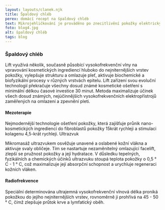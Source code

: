 ```yaml
---
layout: layouts/clanek.njk
title: Špaldový chléb
perex: domácí recept na špaldový chléb
text: Mikrojehličkování je prováděno po znecitlivění pokožky elektrickým mikrojehličkovacím perem, na jehož konci je upevněn jednorázový výměnný nástavec.
foto: blog4.jpg
alt: špaldový chléb
tags: blog
---
```


### Špaldový chléb

Lift využívá několik, současně působící vysokofrekvenční vlny na vpravování kosmetických ingrediencí hluboko do nejniternějších vrstev pokožky, vylepšuje strukturu a omlazuje pleť, aktivuje biochemické a biofyzikální procesy v různých vrstvách epitelu. Lift zařízení svou evoluční technologií překračuje všechny dosud známé kosmetické ošetření s minimální délkou časové investice 30 minut. Metoda maximalizuje účinek všech dosud známých, nejúčinnějších vysokofrekvenčních elektropřístrojů zaměřených na omlazení a zpevnění pleti.

#### Mezoterapie

Nejmodernější technologie ošetření pokožky, která zajišťuje průnik nano-kosmetických ingrediencí do fibroblastů pokožky 15krát rychleji a stimulaci kolagenu 4,5-krát rychleji.
Ultrazvuk

Mikromasáž ultrazvukem osvěžuje unavené a oslabené kožní vlákna a aktivuje svaly obličeje. Tím se nastartuje nezaměnitelný omlazující facelift, zlepší se pružnost pokožky a její hydratace. V důsledku tepelných, fyzikálních a chemických účinků ultrazvuku stoupá teplota pokožky o 0,5 ° C - 1 ° C, což maximalizuje její absorpční schopnost a urychluje regeneraci kožních vláken.

#### Radiofrekvence

Speciální determinována ultrajemná vysokofrekvenční vlnová délka proniká pokožkou do jejího nejniternějších vrstev, rovnoměrně ji prohřívá na 45 - 50 ° C, čímž zlepšuje průtok krve a lymfatický oběh.
